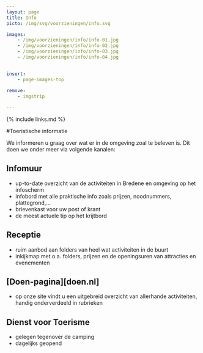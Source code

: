 ```yaml
---
layout: page
title: Info
picto: /img/svg/voorzieningen/info.svg

images:
    - /img/voorzieningen/info/info-01.jpg
    - /img/voorzieningen/info/info-02.jpg
    - /img/voorzieningen/info/info-03.jpg
    - /img/voorzieningen/info/info-04.jpg
    

insert:
    - page-images-top
    
remove:
    - imgstrip

---
```


{% include links.md %}

#Toeristische informatie

We informeren u graag over wat er in de omgeving zoal te beleven is. Dit doen we onder meer via volgende kanalen:

## Infomuur
- up-to-date overzicht van de activiteiten in Bredene en omgeving op het infoscherm
- infobord met alle praktische info zoals prijzen, noodnummers, plattegrond,...
- brievenkast voor uw post of krant
- de meest actuele tip op het krijtbord

## Receptie
- ruim aanbod aan folders van heel wat activiteiten in de buurt
- inkijkmap met o.a. folders, prijzen en de openingsuren van attracties en evenementen 

## [Doen-pagina][doen.nl]
- op onze site vindt u een uitgebreid overzicht van allerhande activiteiten, handig onderverdeeld in rubrieken


## Dienst voor Toerisme
- gelegen tegenover de camping
- dagelijks geopend
